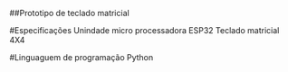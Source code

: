 ##Prototipo de teclado matricial 

#Especificações 
Unindade micro processadora ESP32 
Teclado matricial 4X4

#Linguaguem de programação 
Python 